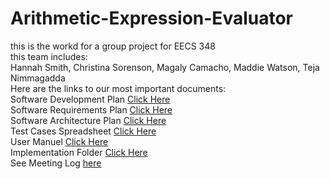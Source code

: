 # Arithmetic-Expression-Evaluator
this is the workd for a group project for EECS 348<br /> 
this team includes:<br /> 
Hannah Smith, Christina Sorenson, Magaly Camacho, Maddie Watson, Teja Nimmagadda<br /> 
Here are the links to our most important documents:<br /> 
Software Development Plan [Click Here](https://github.com/hrsmith1/Arithmetic-Expression-Evaluator/blob/main/Software%20Development%20Plan%20.pdf) <br /> 
Software Requirements Plan [Click Here](https://github.com/hrsmith1/Arithmetic-Expression-Evaluator/blob/main/SoftwareRequirementsSpecs.pdf) <br /> 
Software Architecture Plan [Click Here](https://github.com/hrsmith1/Arithmetic-Expression-Evaluator/blob/main/Software-Architecutre.pdf) <br />
Test Cases Spreadsheet [Click Here](https://github.com/hrsmith1/Arithmetic-Expression-Evaluator/blob/main/testCases.pdf)<br />
User Manuel [Click Here](https://github.com/hrsmith1/Arithmetic-Expression-Evaluator/blob/main/User-manuel.pdf)<br />
Implementation Folder [Click Here](https://github.com/hrsmith1/Arithmetic-Expression-Evaluator/tree/main/arithmeticExpressionEvaluator)
<br />
See Meeting Log [here](https://github.com/hrsmith1/Arithmetic-Expression-Evaluator/blob/main/348%20Meeting%20Notes.pdf)



